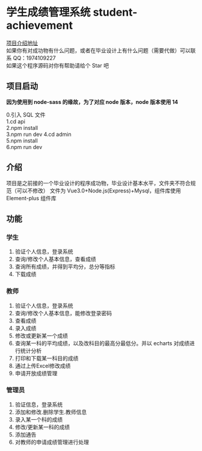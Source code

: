 # 学生成绩管理系统 student-achievement

[项目介绍地址](https://blogweb.cn/article/studentachievement1)  
如果你有对成功物有什么问题，或者在毕业设计上有什么问题（需要代做）可以联系 QQ：1974109227  
如果这个程序源码对你有帮助请给个 Star 吧

## 项目启动

**因为使用到 node-sass 的缘故，为了对应 node 版本，node 版本使用 14**

0.引入 SQL 文件  
1.cd api  
2.npm install  
3.npm run dev
4.cd admin  
5.npm install  
6.npm run dev

## 介绍

项目是之前接的一个毕业设计的程序成功物，毕业设计基本水平，文件夹不符合规范（可以不修改）
文件为 Vue3.0+Node.js(Express)+Mysql，组件库使用 Element-plus 组件库

## 功能

### 学生

1. 验证个人信息，登录系统  
2. 查询/修改个人基本信息，查看成绩  
3. 查询所有成绩，并得到平均分，总分等指标  
4. 下载成绩  

### 教师

1. 验证个人信息，登录系统  
2. 查询/修改个人基本信息，能修改登录密码  
3. 查看成绩  
4. 录入成绩  
5. 修改或更新某一个成绩  
6. 查询某一科的平均成绩，以及改科目的最高分最低分。并以 echarts 对成绩进行统计分析  
7. 打印和下载某一科目的成绩  
8. 通过上传Excel修改成绩  
9. 申请开放成绩管理

### 管理员

1. 验证信息，登录系统  
2. 添加和修改.删除学生.教师信息  
3. 录入某一个科的成绩  
4. 修改/更新某一科的成绩  
5. 添加通告  
6. 对教师的申请成绩管理进行处理  
